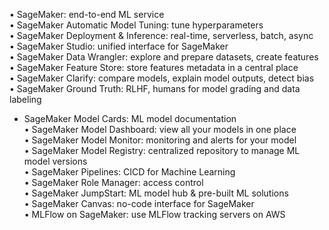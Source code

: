 • SageMaker: end-to-end ML service  
• SageMaker Automatic Model Tuning: tune hyperparameters  
• SageMaker Deployment & Inference: real-time, serverless, batch, async  
• SageMaker Studio: unified interface for SageMaker  
• SageMaker Data Wrangler: explore and prepare datasets, create features  
• SageMaker Feature Store: store features metadata in a central place  
• SageMaker Clarify: compare models, explain model outputs, detect bias  
• SageMaker Ground Truth: RLHF, humans for model grading and data labeling  
* SageMaker Model Cards: ML model documentation  
• SageMaker Model Dashboard: view all your models in one place  
• SageMaker Model Monitor: monitoring and alerts for your model  
• SageMaker Model Registry: centralized repository to manage ML model versions  
• SageMaker Pipelines: CICD for Machine Learning  
• SageMaker Role Manager: access control  
• SageMaker JumpStart: ML model hub & pre-built ML solutions  
• SageMaker Canvas: no-code interface for SageMaker  
• MLFlow on SageMaker: use MLFlow tracking servers on AWS  
